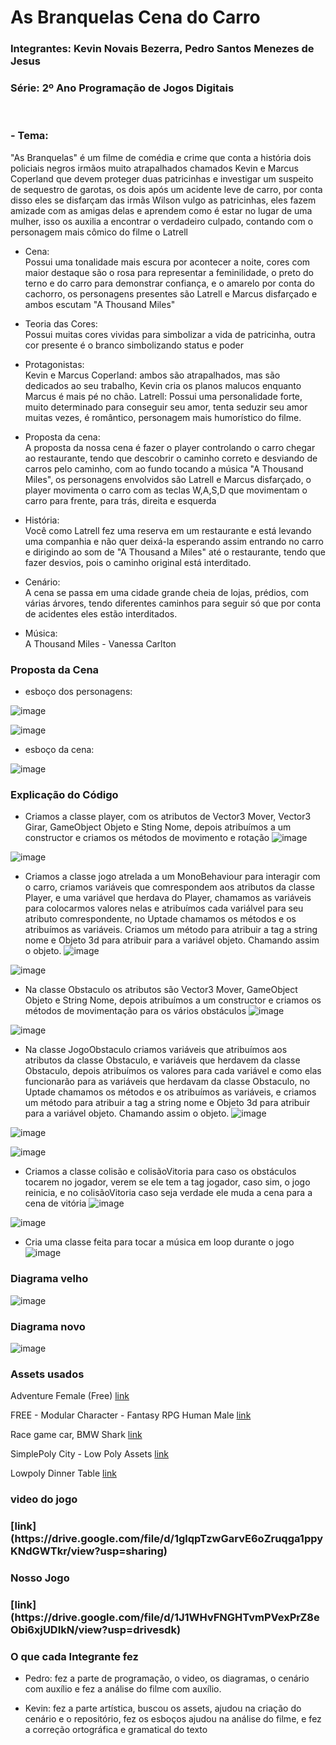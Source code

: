 # As Branquelas Cena do Carro

<h3>Integrantes: Kevin Novais Bezerra, Pedro Santos Menezes de Jesus<h3>

<h3>Série: 2º Ano Programação de Jogos Digitais</h3>
<br>
<h3>- Tema:</h3>
"As Branquelas" é um filme de comédia e crime que conta a história dois policiais negros irmãos muito  atrapalhados chamados Kevin e Marcus Coperland que devem proteger duas patricinhas e investigar um suspeito de sequestro de garotas, os dois após um acidente leve de carro, por conta disso eles se disfarçam das irmãs Wilson vulgo as patricinhas, eles fazem amizade com as amigas delas e aprendem como é estar no lugar de uma mulher, isso os auxilia a encontrar o verdadeiro culpado, contando com o personagem mais cômico do filme o Latrell

- Cena:<br>
Possui uma tonalidade mais escura por acontecer a noite, cores com maior destaque são o rosa para representar a feminilidade, o preto do terno e do carro para demonstrar confiança, e o amarelo por conta do cachorro, os personagens presentes são Latrell e Marcus disfarçado e ambos escutam "A Thousand Miles"

- Teoria das Cores:<br>
Possui muitas cores vividas para simbolizar a vida de patricinha, outra cor presente é o branco simbolizando status e poder

- Protagonistas:<Br>
Kevin e Marcus Coperland: ambos são atrapalhados, mas são dedicados ao seu trabalho, Kevin cria os planos malucos enquanto Marcus é mais pé no chão.
Latrell: Possui uma personalidade forte, muito determinado para conseguir seu amor, tenta seduzir seu amor muitas vezes, é romântico, personagem mais humorístico do filme.

- Proposta da cena:<br>
A proposta da nossa cena é fazer o player controlando o carro chegar ao restaurante, tendo que descobrir o caminho correto e desviando de carros pelo caminho, com ao fundo tocando a música "A Thousand Miles", os personagens envolvidos são Latrell e Marcus disfarçado, o player movimenta o carro com as teclas W,A,S,D que movimentam o carro para frente, para trás, direita e esquerda


- História:<Br>
Você como Latrell fez uma reserva em um restaurante e está levando uma companhia e não quer deixá-la esperando assim entrando no carro e dirigindo ao som de "A Thousand a Miles" até o restaurante, tendo que fazer desvios, pois o caminho original está interditado.

- Cenário:<Br>
A cena se passa em uma cidade grande cheia de lojas, prédios, com várias árvores, tendo diferentes caminhos para seguir só que por conta de acidentes eles estão interditados.

- Música:<br>
A Thousand Miles - Vanessa Carlton

<h3>Proposta da Cena</h3>

- esboço dos personagens:<br>

![image](https://github.com/user-attachments/assets/a76bf2df-8206-4e4b-8ddc-bc5daeb05092)

![image](https://github.com/user-attachments/assets/64d0924b-9967-4954-adf9-2ef08d2072de)

- esboço da cena:<br>

![image](https://github.com/user-attachments/assets/28cbffb5-0f8b-40ec-8c21-aed0ab383083)

<h3>Explicação do Código</h3>

- Criamos a classe player, com os atributos de Vector3 Mover, Vector3 Girar, GameObject Objeto e Sting Nome, depois atribuímos a um constructor e criamos os métodos de movimento e rotação
![image](https://github.com/user-attachments/assets/9ad7b4f8-c4e0-4362-85af-a55583916652)

![image](https://github.com/user-attachments/assets/06f02246-6789-4480-862c-328699bb38f3)

- Criamos a classe jogo atrelada a um MonoBehaviour para interagir com o carro, criamos variáveis que comrespondem aos atributos da classe Player, e uma variável que herdava do Player, chamamos as variáveis para colocarmos valores nelas e atribuímos cada variálvel para seu atributo comrespondente, no Uptade chamamos os métodos e os atribuímos as variáveis. Criamos um método para atribuir a tag a string nome e Objeto 3d para atribuir para a variável objeto. Chamando assim o objeto. 
![image](https://github.com/user-attachments/assets/906e37ad-f947-4f0d-b053-8eda3a9a0d88)

![image](https://github.com/user-attachments/assets/a0397699-17d9-4bca-b7c9-b5412cbace4e)

- Na classe Obstaculo os atributos são Vector3 Mover, GameObject Objeto e String Nome,  depois atribuímos a um constructor e criamos os métodos de movimentação para os vários obstáculos
![image](https://github.com/user-attachments/assets/19a1e172-2e82-49dd-b733-9b8a8deb9574)

![image](https://github.com/user-attachments/assets/8c86aeaf-7a3f-4627-99e0-bf7fe5a7e643)

- Na classe JogoObstaculo criamos variáveis que atribuímos aos atributos da classe Obstaculo, e variáveis que herdavem da classe Obstaculo, depois atribuímos os valores para cada variável e como elas funcionarão para as variáveis que herdavam da classe Obstaculo, no Uptade chamamos os métodos e os atribuímos as variáveis, e criamos um método para atribuir a tag a string nome e Objeto 3d para atribuir para a variável objeto. Chamando assim o objeto. 
![image](https://github.com/user-attachments/assets/ca343c8b-f337-4d2c-8173-b6fc90b6069a)

![image](https://github.com/user-attachments/assets/357473bc-5bb9-48b8-b044-47a683f7ca68)

![image](https://github.com/user-attachments/assets/b5a65cf2-f60b-4fdd-936e-71dc7ebe01fa)

- Criamos a classe colisão e colisãoVitoria para caso os obstáculos tocarem no jogador, verem se ele tem a tag jogador, caso sim, o jogo reinicia, e no colisãoVitoria caso seja verdade ele muda a cena para a cena de vitória 
![image](https://github.com/user-attachments/assets/25cc4377-b62d-410d-b694-4673d099a493)

![image](https://github.com/user-attachments/assets/ebee707f-8aee-42b7-ab48-7eb44619ef7a)

- Cria uma classe feita para tocar a música em loop durante o jogo
![image](https://github.com/user-attachments/assets/3135dbf0-1508-43d8-a1f6-45df7304250b)


<h3>Diagrama velho </h3>

![image](https://github.com/user-attachments/assets/f567b11d-7e8f-4afe-9650-a09beb699c5a)

<h3>Diagrama novo </h3>

![image](https://github.com/user-attachments/assets/863f6c1b-b6a5-4ec2-99a1-6baac50262d0)

<h3>Assets usados</h3>

Adventure Female (Free)
[link](https://assetstore.unity.com/packages/3d/characters/humanoids/humans/adventure-female-free-272945)

FREE - Modular Character - Fantasy RPG Human Male
[link](https://assetstore.unity.com/packages/3d/characters/humanoids/humans/free-modular-character-fantasy-rpg-human-male-228952)

Race game car, BMW Shark
[link](https://assetstore.unity.com/packages/3d/vehicles/land/race-game-car-bmw-shark-137732)

SimplePoly City - Low Poly Assets
[link](https://assetstore.unity.com/packages/3d/environments/simplepoly-city-low-poly-assets-58899)

Lowpoly Dinner Table
[link](https://assetstore.unity.com/packages/3d/environments/fantasy/lowpoly-dinner-table-55180)

<h3>video do jogo <h3>
[link](https://drive.google.com/file/d/1glqpTzwGarvE6oZruqga1ppyKNdGWTkr/view?usp=sharing)

<h3>Nosso Jogo <h3>
[link](https://drive.google.com/file/d/1J1WHvFNGHTvmPVexPrZ8eObi6xjUDIkN/view?usp=drivesdk)

<h3> O que cada Integrante fez</h3>

- Pedro: fez a parte de programação, o video, os diagramas, o cenário com auxílio  e fez a análise do filme com auxílio.

- Kevin: fez a parte artística, buscou os assets, ajudou na criação do cenário e o repositório, fez os esboços ajudou na análise do filme, e fez a correção ortográfica e gramatical do texto
